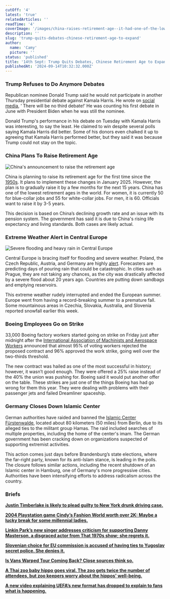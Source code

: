 ```yaml
---
cutOff: '4'
latest: 'true'
relatedArticles: ''
readTime: '4'
coverImage: '/images/china-raises-retirement-age--it-had-one-of-the-lower-ones-in-the-world--1--I0Nz.webp'
description: ''
slug: 'trump-quits-debates-chinese-retirement-age-to-expand'
author:
  name: 'Camy'
  picture: ''
status: 'published'
title: '14th Sept: Trump Quits Debates, Chinese Retirement Age to Expand'
publishedAt: '2024-09-14T10:32:32.000Z'
---
```


### Trump Refuses to Do Anymore Debates

Republican nominee Donald Trump said he would not participate in another Thursday presidential debate against Kamala Harris. He wrote on [social media](https://www.reuters.com/world/us/trump-says-he-will-not-participate-another-debate-with-kamala-harris-2024-09-12/), ‘ There will be no third debate!’ He was counting his first debate in June with President Biden when he was still the nominee.

Donald Trump's performance in his debate on Tuesday with Kamala Harris was interesting, to say the least. He claimed to win despite several polls saying Kamala Harris did better. Some of his donors even chalked it up to agreeing that Kamala Harris performed better, but they said it was because Trump could not stay on the topic.

### China Plans To Raise Retirement Age

![China's announcement to raise the retirement age](/images/china-raises-retirement-age--it-had-one-of-the-lower-ones-in-the-world--1--A4ND.webp)

China is planning to raise its retirement age for the first time since the [1950s](https://www.bbc.com/news/articles/c62421le4j6o). It plans to implement these changes in January 2025. However, the plan is to gradually raise it by a few months for the next 15 years. China has one of the lowest retirement ages in the world. For women, it is currently 50 for blue-collar jobs and 55 for white-collar jobs. For men, it is 60. Officials want to raise it by 3-5 years.

This decision is based on China’s declining growth rate and an issue with its pension system. The government has said it is due to China's rising life expectancy and living standards. Both cases are likely actual.

### Extreme Weather Alert in Central Europe

![Severe flooding and heavy rain in Central Europe](/images/extreme-weather-alert-in-central-europe--flooding---1--IxOT.webp)

Central Europe is bracing itself for flooding and severe weather. Poland, the Czech Republic, Austria, and Germany are highly [alert](https://www.bbc.com/news/articles/c2l1l8ng2edo). Forecasters are predicting days of pouring rain that could be catastrophic. In cities such as Prague, they are not taking any chances, as the city was drastically affected by a severe flood about 20 years ago. Countries are putting down sandbags and emptying reservoirs.

This extreme weather rudely interrupted and ended the European summer. Europe went from having a record-breaking summer to a premature fall. Some mountainous areas in Czechia, Slovakia, Australia, and Slovenia reported snowfall earlier this week.

### Boeing Employees Go on Strike

33,000 Boeing factory workers started going on strike on Friday just after midnight after the [International Association of Machinists and Aerospace Workers](https://apnews.com/article/boeing-strike-machinists-contract-9f61a7d48675d1c3517233d40d4ec2b1) announced that almost 95% of voting workers rejected the proposed contract and 96% approved the work strike, going well over the two-thirds threshold.

The new contract was hailed as one of the most successful in history; however, it wasn’t good enough. They were offered a 25% raise instead of the 40% the union was pushing for. Boeing said it would put another offer on the table. These strikes are just one of the things Boeing has had go wrong for them this year. They were dealing with problems with their passenger jets and failed Dreamliner spaceship.

### Germany Closes Down Islamic Center

German authorities have raided and banned the [Islamic Center Fürstenwalde](https://www.dw.com/en/german-state-bans-islamic-center-over-alleged-hamas-links/a-70202681), located about 80 kilometers (50 miles) from Berlin, due to its alleged ties to the militant group Hamas. The raid included searches of multiple properties, including the home of the center's imam. The German government has been cracking down on organizations suspected of supporting extremist activities.

This action comes just days before Brandenburg’s state elections, where the far-right party, known for its anti-Islam stance, is leading in the polls. The closure follows similar actions, including the recent shutdown of an Islamic center in Hamburg, one of Germany's more progressive cities. Authorities have been intensifying efforts to address radicalism across the country.

### Briefs

[**Justin Timberlake is likely to plead guilty to New York drunk driving case.**](https://apnews.com/article/justin-timberlake-guilty-plea-dui-new-york-cef669c8c25fad277f47bd17536a2940)

[**2004 Playstation game Cindy’s Fashion World worth over 2K: Maybe a lucky break for some millennial ladies.**](https://www.uniladtech.com/gaming/playstation/cindys-fashion-world-price-ps1-price-320831-20240911)

[**Linkin Park’s new singer addresses criticism for supporting Danny Masterson, a disgraced actor from That 1970s show; she regrets it.**](https://www.msn.com/en-us/tv/celebrity/linkin-parks-singer-emily-armstrong-addresses-danny-masterson-support/ar-AA1qhoFD)

[**Slovenian choice for EU commission is accused of having ties to Yugoslav secret police. She denies it.**](https://www.euronews.com/my-europe/2024/09/13/new-slovene-eu-commissioner-pick-unacceptable-due-to-yugoslav-secret-police-links-epp)

[**Is Vans Warped Tour Coming Back? Close sources think so.**](https://www.statesman.com/story/news/state/2024/09/13/vans-warped-tour-2025-return-live-nation-ticketmaster-rumors/75192667007/)

[**A Thai zoo baby hippo goes viral. The zoo gets twice the number of attendees, but zoo keepers worry about the hippos' well-being.**](https://www.firstpost.com/explainers/how-fame-is-hurting-thailands-viral-baby-pygmy-hippo-moo-deng-13815740.html)

[**A new video explaining UEFA’s new format has dropped to explain to fans what is happening.**](https://www.euronews.com/video/2024/09/12/introducing-the-new-uefa-champions-league-format)